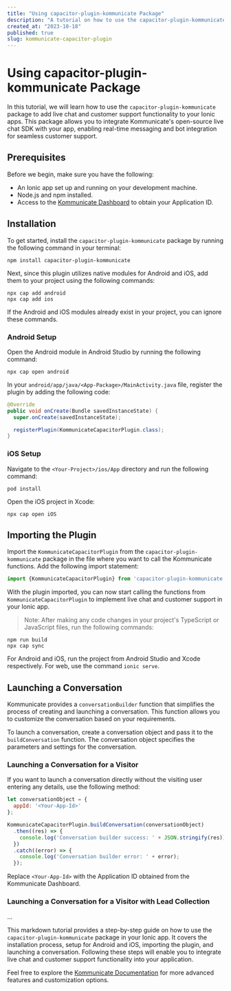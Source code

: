 ```yaml
---
title: "Using capacitor-plugin-kommunicate Package"
description: "A tutorial on how to use the capacitor-plugin-kommunicate package for live chat and customer support in Ionic apps"
created_at: "2023-10-18"
published: true
slug: kommunicate-capacitor-plugin
---
```


# Using capacitor-plugin-kommunicate Package

In this tutorial, we will learn how to use the `capacitor-plugin-kommunicate` package to add live chat and customer support functionality to your Ionic apps. This package allows you to integrate Kommunicate's open-source live chat SDK with your app, enabling real-time messaging and bot integration for seamless customer support.

## Prerequisites

Before we begin, make sure you have the following:

- An Ionic app set up and running on your development machine.
- Node.js and npm installed.
- Access to the [Kommunicate Dashboard](https://dashboard.kommunicate.io/signup) to obtain your Application ID.

## Installation

To get started, install the `capacitor-plugin-kommunicate` package by running the following command in your terminal:

```
npm install capacitor-plugin-kommunicate
```

Next, since this plugin utilizes native modules for Android and iOS, add them to your project using the following commands:

```
npx cap add android
npx cap add ios
```

If the Android and iOS modules already exist in your project, you can ignore these commands.

### Android Setup

Open the Android module in Android Studio by running the following command:

```
npx cap open android
```

In your `android/app/java/<App-Package>/MainActivity.java` file, register the plugin by adding the following code:

```java
@Override
public void onCreate(Bundle savedInstanceState) {
  super.onCreate(savedInstanceState);

  registerPlugin(KommunicateCapacitorPlugin.class);
}
```

### iOS Setup

Navigate to the `<Your-Project>/ios/App` directory and run the following command:

```
pod install
```

Open the iOS project in Xcode:

```
npx cap open iOS
```

## Importing the Plugin

Import the `KommunicateCapacitorPlugin` from the `capacitor-plugin-kommunicate` package in the file where you want to call the Kommunicate functions. Add the following import statement:

```js
import {KommunicateCapacitorPlugin} from 'capacitor-plugin-kommunicate';
```

With the plugin imported, you can now start calling the functions from `KommunicateCapacitorPlugin` to implement live chat and customer support in your Ionic app.

> Note: After making any code changes in your project's TypeScript or JavaScript files, run the following commands:

```
npm run build
npx cap sync
```

For Android and iOS, run the project from Android Studio and Xcode respectively. For web, use the command `ionic serve`.

## Launching a Conversation

Kommunicate provides a `conversationBuilder` function that simplifies the process of creating and launching a conversation. This function allows you to customize the conversation based on your requirements.

To launch a conversation, create a conversation object and pass it to the `buildConversation` function. The conversation object specifies the parameters and settings for the conversation.

### Launching a Conversation for a Visitor

If you want to launch a conversation directly without the visiting user entering any details, use the following method:

```js
let conversationObject = {
  appId: '<Your-App-Id>'
};

KommunicateCapacitorPlugin.buildConversation(conversationObject)
  .then((res) => {
    console.log('Conversation builder success: ' + JSON.stringify(res));
  })
  .catch((error) => {
    console.log('Conversation builder error: ' + error);
  });
```

Replace `<Your-App-Id>` with the Application ID obtained from the Kommunicate Dashboard.

### Launching a Conversation for a Visitor with Lead Collection

...

This markdown tutorial provides a step-by-step guide on how to use the `capacitor-plugin-kommunicate` package in your Ionic app. It covers the installation process, setup for Android and iOS, importing the plugin, and launching a conversation. Following these steps will enable you to integrate live chat and customer support functionality into your application.

Feel free to explore the [Kommunicate Documentation](https://docs.kommunicate.io/) for more advanced features and customization options.